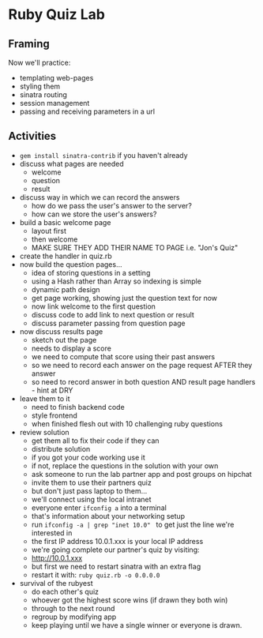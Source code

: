 # Ruby Quiz Lab

## Framing

Now we'll practice:

* templating web-pages
* styling them
* sinatra routing
* session management
* passing and receiving parameters in a url

## Activities

* `gem install sinatra-contrib` if you haven't already
* discuss what pages are needed
  * welcome
  * question
  * result
* discuss way in which we can record the answers
  * how do we pass the user's answer to the server?
  * how can we store the user's answers?
* build a basic welcome page
  * layout first
  * then welcome
  * MAKE SURE THEY ADD THEIR NAME TO PAGE i.e. "Jon's Quiz"
* create the handler in quiz.rb
* now build the question pages...
  * idea of storing questions in a setting
  * using a Hash rather than Array so indexing is simple
  * dynamic path design
  * get page working, showing just the question text for now
  * now link welcome to the first question
  * discuss code to add link to next question or result
  * discuss parameter passing from question page
* now discuss results page
  * sketch out the page
  * needs to display a score
  * we need to compute that score using their past answers
  * so we need to record each answer on the page request AFTER they answer
  * so need to record answer in both question AND result page handlers - hint at DRY
* leave them to it
  * need to finish backend code
  * style frontend
  * when finished flesh out with 10 challenging ruby questions
* review solution
  * get them all to fix their code if they can
  * distribute solution
  * if you got your code working use it
  * if not, replace the questions in the solution with your own
  * ask someone to run the lab partner app and post groups on hipchat
  * invite them to use their partners quiz
  * but don't just pass laptop to them...
  * we'll connect using the local intranet
  * everyone enter `ifconfig a` into a terminal
  * that's information about your networking setup
  * run `ifconfig -a | grep "inet 10.0" ` to get just the line we're interested in
  * the first IP address 10.0.1.xxx is your local IP address
  * we're going complete our partner's quiz by visiting:
  * http://10.0.1.xxx
  * but first we need to restart sinatra with an extra flag
  * restart it with: `ruby quiz.rb -o 0.0.0.0`
* survival of the rubyest
  * do each other's quiz
  * whoever got the highest score wins (if drawn they both win)
  * through to the next round
  * regroup by modifying app
  * keep playing until we have a single winner or everyone is drawn.